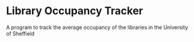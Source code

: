 # Library Occupancy Tracker

A program to track the average occupancy of the libraries in the University of Sheffield

